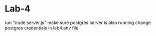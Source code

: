 # Lab-4

run "node server.js"
make sure postgres server is also running
change postgres credentials in lab4.env file
